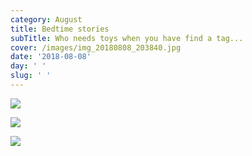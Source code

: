 ```yaml
---
category: August
title: Bedtime stories
subTitle: Who needs toys when you have find a tag...
cover: /images/img_20180808_203840.jpg
date: '2018-08-08'
day: ' '
slug: ' '
---
```

![](/images/img_20180808_203840.jpg)

![](/images/mvimg_20180808_202152.jpg)

![](/images/img_20180808_194205.jpg)
